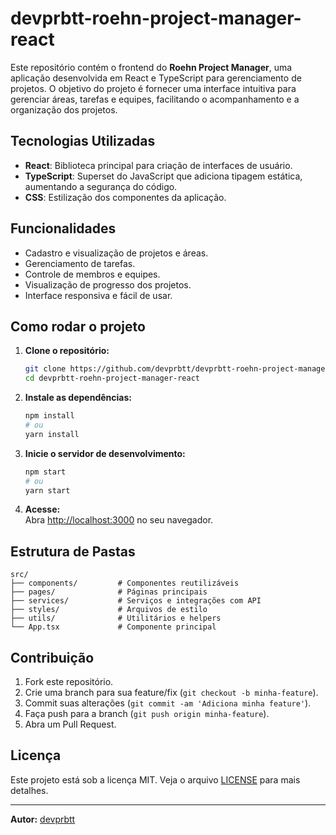 # devprbtt-roehn-project-manager-react

Este repositório contém o frontend do **Roehn Project Manager**, uma aplicação desenvolvida em React e TypeScript para gerenciamento de projetos. O objetivo do projeto é fornecer uma interface intuitiva para gerenciar áreas, tarefas e equipes, facilitando o acompanhamento e a organização dos projetos.

## Tecnologias Utilizadas

- **React**: Biblioteca principal para criação de interfaces de usuário.
- **TypeScript**: Superset do JavaScript que adiciona tipagem estática, aumentando a segurança do código.
- **CSS**: Estilização dos componentes da aplicação.

## Funcionalidades

- Cadastro e visualização de projetos e áreas.
- Gerenciamento de tarefas.
- Controle de membros e equipes.
- Visualização de progresso dos projetos.
- Interface responsiva e fácil de usar.

## Como rodar o projeto

1. **Clone o repositório:**
   ```bash
   git clone https://github.com/devprbtt/devprbtt-roehn-project-manager-react.git
   cd devprbtt-roehn-project-manager-react
   ```

2. **Instale as dependências:**
   ```bash
   npm install
   # ou
   yarn install
   ```

3. **Inicie o servidor de desenvolvimento:**
   ```bash
   npm start
   # ou
   yarn start
   ```

4. **Acesse:**  
   Abra [http://localhost:3000](http://localhost:3000) no seu navegador.

## Estrutura de Pastas

```
src/
├── components/         # Componentes reutilizáveis
├── pages/              # Páginas principais
├── services/           # Serviços e integrações com API
├── styles/             # Arquivos de estilo
├── utils/              # Utilitários e helpers
└── App.tsx             # Componente principal
```

## Contribuição

1. Fork este repositório.
2. Crie uma branch para sua feature/fix (`git checkout -b minha-feature`).
3. Commit suas alterações (`git commit -am 'Adiciona minha feature'`).
4. Faça push para a branch (`git push origin minha-feature`).
5. Abra um Pull Request.

## Licença

Este projeto está sob a licença MIT. Veja o arquivo [LICENSE](LICENSE) para mais detalhes.

---

**Autor:** [devprbtt](https://github.com/devprbtt)
